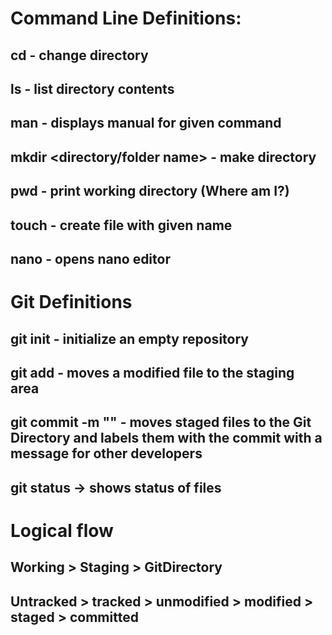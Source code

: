 # Command Line Definitions:

## cd - change directory

## ls - list directory contents

## man <command> - displays manual for given command

## mkdir <directory/folder name> - make directory

## pwd - print working directory (Where am I?)

## touch <filename> - create file with given name

## nano <file> - opens nano editor

# Git Definitions

## git init - initialize an empty repository

## git add <file name> - moves a modified file to the staging area

## git commit -m "<message>" - moves staged files to the Git Directory and labels them with the commit with a message for other developers

## git status -> shows status of files

# Logical flow

## Working > Staging > GitDirectory

## Untracked > tracked > unmodified > modified > staged > committed
